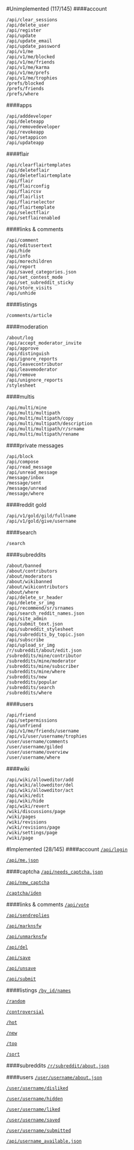 <!--- Generated 2014-06-24 at 23:59:44 CDT. Do ./gradlew updateEndpoints to update. DO NOT MODIFY DIRECTLY -->
#Unimplemented (117/145)
####account
~~~
/api/clear_sessions
/api/delete_user
/api/register
/api/update
/api/update_email
/api/update_password
/api/v1/me
/api/v1/me/blocked
/api/v1/me/friends
/api/v1/me/karma
/api/v1/me/prefs
/api/v1/me/trophies
/prefs/blocked
/prefs/friends
/prefs/where
~~~

####apps
~~~
/api/adddeveloper
/api/deleteapp
/api/removedeveloper
/api/revokeapp
/api/setappicon
/api/updateapp
~~~

####flair
~~~
/api/clearflairtemplates
/api/deleteflair
/api/deleteflairtemplate
/api/flair
/api/flairconfig
/api/flaircsv
/api/flairlist
/api/flairselector
/api/flairtemplate
/api/selectflair
/api/setflairenabled
~~~

####links & comments
~~~
/api/comment
/api/editusertext
/api/hide
/api/info
/api/morechildren
/api/report
/api/saved_categories.json
/api/set_contest_mode
/api/set_subreddit_sticky
/api/store_visits
/api/unhide
~~~

####listings
~~~
/comments/article
~~~

####moderation
~~~
/about/log
/api/accept_moderator_invite
/api/approve
/api/distinguish
/api/ignore_reports
/api/leavecontributor
/api/leavemoderator
/api/remove
/api/unignore_reports
/stylesheet
~~~

####multis
~~~
/api/multi/mine
/api/multi/multipath
/api/multi/multipath/copy
/api/multi/multipath/description
/api/multi/multipath/r/srname
/api/multi/multipath/rename
~~~

####private messages
~~~
/api/block
/api/compose
/api/read_message
/api/unread_message
/message/inbox
/message/sent
/message/unread
/message/where
~~~

####reddit gold
~~~
/api/v1/gold/gild/fullname
/api/v1/gold/give/username
~~~

####search
~~~
/search
~~~

####subreddits
~~~
/about/banned
/about/contributors
/about/moderators
/about/wikibanned
/about/wikicontributors
/about/where
/api/delete_sr_header
/api/delete_sr_img
/api/recommend/sr/srnames
/api/search_reddit_names.json
/api/site_admin
/api/submit_text.json
/api/subreddit_stylesheet
/api/subreddits_by_topic.json
/api/subscribe
/api/upload_sr_img
/r/subreddit/about/edit.json
/subreddits/mine/contributor
/subreddits/mine/moderator
/subreddits/mine/subscriber
/subreddits/mine/where
/subreddits/new
/subreddits/popular
/subreddits/search
/subreddits/where
~~~

####users
~~~
/api/friend
/api/setpermissions
/api/unfriend
/api/v1/me/friends/username
/api/v1/user/username/trophies
/user/username/comments
/user/username/gilded
/user/username/overview
/user/username/where
~~~

####wiki
~~~
/api/wiki/alloweditor/add
/api/wiki/alloweditor/del
/api/wiki/alloweditor/act
/api/wiki/edit
/api/wiki/hide
/api/wiki/revert
/wiki/discussions/page
/wiki/pages
/wiki/revisions
/wiki/revisions/page
/wiki/settings/page
/wiki/page
~~~

#Implemented (28/145)
####account
[`/api/login`](https://github.com/thatJavaNerd/JRAW/blob/master/src/main/java/net/dean/jraw/RedditClient.java#L134)

[`/api/me.json`](https://github.com/thatJavaNerd/JRAW/blob/master/src/main/java/net/dean/jraw/RedditClient.java#L170)

####captcha
[`/api/needs_captcha.json`](https://github.com/thatJavaNerd/JRAW/blob/master/src/main/java/net/dean/jraw/RedditClient.java#L200)

[`/api/new_captcha`](https://github.com/thatJavaNerd/JRAW/blob/master/src/main/java/net/dean/jraw/RedditClient.java#L216)

[`/captcha/iden`](https://github.com/thatJavaNerd/JRAW/blob/master/src/main/java/net/dean/jraw/RedditClient.java#L237)

####links & comments
[`/api/vote`](https://github.com/thatJavaNerd/JRAW/blob/master/src/main/java/net/dean/jraw/models/LoggedInAccount.java#L84)

[`/api/sendreplies`](https://github.com/thatJavaNerd/JRAW/blob/master/src/main/java/net/dean/jraw/models/LoggedInAccount.java#L135)

[`/api/marknsfw`](https://github.com/thatJavaNerd/JRAW/blob/master/src/main/java/net/dean/jraw/models/LoggedInAccount.java#L146)

[`/api/unmarknsfw`](https://github.com/thatJavaNerd/JRAW/blob/master/src/main/java/net/dean/jraw/models/LoggedInAccount.java#L146)

[`/api/del`](https://github.com/thatJavaNerd/JRAW/blob/master/src/main/java/net/dean/jraw/models/LoggedInAccount.java#L162)

[`/api/save`](https://github.com/thatJavaNerd/JRAW/blob/master/src/main/java/net/dean/jraw/models/LoggedInAccount.java#L128)

[`/api/unsave`](https://github.com/thatJavaNerd/JRAW/blob/master/src/main/java/net/dean/jraw/models/LoggedInAccount.java#L128)

[`/api/submit`](https://github.com/thatJavaNerd/JRAW/blob/master/src/main/java/net/dean/jraw/models/LoggedInAccount.java#L27)

####listings
[`/by_id/names`](https://github.com/thatJavaNerd/JRAW/blob/master/src/main/java/net/dean/jraw/pagination/SpecificPaginator.java#L25)

[`/random`](https://github.com/thatJavaNerd/JRAW/blob/master/src/main/java/net/dean/jraw/RedditClient.java#L279)

[`/controversial`](https://github.com/thatJavaNerd/JRAW/blob/master/src/main/java/net/dean/jraw/pagination/SimplePaginator.java#L23)

[`/hot`](https://github.com/thatJavaNerd/JRAW/blob/master/src/main/java/net/dean/jraw/pagination/SimplePaginator.java#L23)

[`/new`](https://github.com/thatJavaNerd/JRAW/blob/master/src/main/java/net/dean/jraw/pagination/SimplePaginator.java#L23)

[`/top`](https://github.com/thatJavaNerd/JRAW/blob/master/src/main/java/net/dean/jraw/pagination/SimplePaginator.java#L23)

[`/sort`](https://github.com/thatJavaNerd/JRAW/blob/master/src/main/java/net/dean/jraw/pagination/SimplePaginator.java#L23)

####subreddits
[`/r/subreddit/about.json`](https://github.com/thatJavaNerd/JRAW/blob/master/src/main/java/net/dean/jraw/RedditClient.java#L270)

####users
[`/user/username/about.json`](https://github.com/thatJavaNerd/JRAW/blob/master/src/main/java/net/dean/jraw/RedditClient.java#L254)

[`/user/username/disliked`](https://github.com/thatJavaNerd/JRAW/blob/master/src/main/java/net/dean/jraw/pagination/UserPaginatorSubmission.java#L30)

[`/user/username/hidden`](https://github.com/thatJavaNerd/JRAW/blob/master/src/main/java/net/dean/jraw/pagination/UserPaginatorSubmission.java#L30)

[`/user/username/liked`](https://github.com/thatJavaNerd/JRAW/blob/master/src/main/java/net/dean/jraw/pagination/UserPaginatorSubmission.java#L30)

[`/user/username/saved`](https://github.com/thatJavaNerd/JRAW/blob/master/src/main/java/net/dean/jraw/pagination/UserPaginatorSubmission.java#L30)

[`/user/username/submitted`](https://github.com/thatJavaNerd/JRAW/blob/master/src/main/java/net/dean/jraw/pagination/UserPaginatorSubmission.java#L30)

[`/api/username_available.json`](https://github.com/thatJavaNerd/JRAW/blob/master/src/main/java/net/dean/jraw/RedditClient.java#L275)

